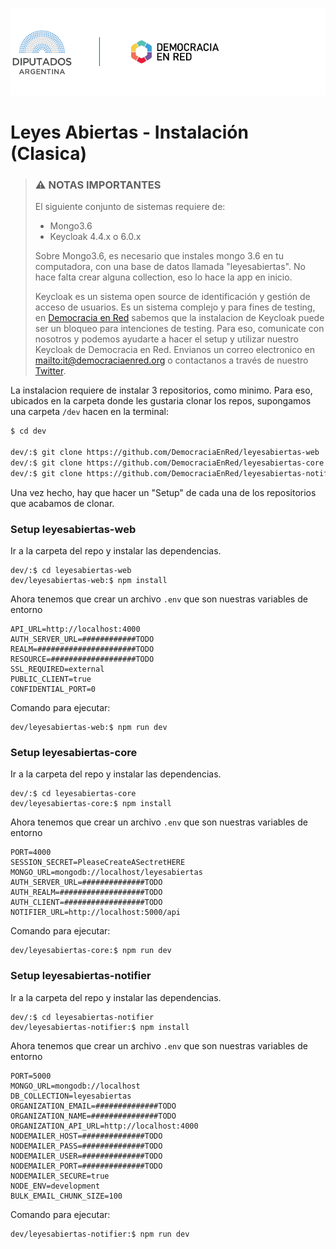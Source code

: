 ![Header](/header-doc.png)


# Leyes Abiertas - Instalación (Clasica)

> ### ⚠️ NOTAS IMPORTANTES
>
> El siguiente conjunto de sistemas requiere de:
> - Mongo3.6
> - Keycloak 4.4.x o 6.0.x
> 
> Sobre Mongo3.6, es necesario que instales mongo 3.6 en tu computadora, con una base de datos llamada "leyesabiertas". No hace falta crear alguna collection, eso lo hace la app en inicio.
> 
> Keycloak es un sistema open source de identificación y gestión de acceso de usuarios. Es un sistema complejo y para fines de testing, en [Democracia en Red](https://democraciaenred.org) sabemos que la instalacion de Keycloak puede ser un bloqueo para intenciones de testing. Para eso, comunicate con nosotros y podemos ayudarte a hacer el setup y utilizar nuestro Keycloak de Democracia en Red. Envianos un correo electronico en [mailto:it@democraciaenred.org](it@democraciaenred.org) o contactanos a través de nuestro [Twitter](https://twitter.com/fundacionDER).


La instalacion requiere de instalar 3 repositorios, como minimo.
Para eso, ubicados en la carpeta donde les gustaria clonar los repos, supongamos una carpeta `/dev` hacen en la terminal:

```bash
$ cd dev

dev/:$ git clone https://github.com/DemocraciaEnRed/leyesabiertas-web
dev/:$ git clone https://github.com/DemocraciaEnRed/leyesabiertas-core
dev/:$ git clone https://github.com/DemocraciaEnRed/leyesabiertas-notifier
```

  Una vez hecho, hay que hacer un "Setup" de cada una de los repositorios que acabamos de clonar.

  ### Setup leyesabiertas-web

  Ir a la carpeta del repo y instalar las dependencias.

  ```
  dev/:$ cd leyesabiertas-web
  dev/leyesabiertas-web:$ npm install
  ```

  Ahora tenemos que crear un archivo `.env` que son nuestras variables de entorno

  ```env
  API_URL=http://localhost:4000
  AUTH_SERVER_URL=############TODO
  REALM=######################TODO
  RESOURCE=###################TODO
  SSL_REQUIRED=external
  PUBLIC_CLIENT=true
  CONFIDENTIAL_PORT=0
  ```

  Comando para ejecutar:

  ```
  dev/leyesabiertas-web:$ npm run dev
  ```

### Setup leyesabiertas-core

Ir a la carpeta del repo y instalar las dependencias.

```
dev/:$ cd leyesabiertas-core
dev/leyesabiertas-core:$ npm install
```

Ahora tenemos que crear un archivo `.env` que son nuestras variables de entorno

```env
PORT=4000
SESSION_SECRET=PleaseCreateASectretHERE
MONGO_URL=mongodb://localhost/leyesabiertas
AUTH_SERVER_URL=##############TODO
AUTH_REALM=###################TODO
AUTH_CLIENT=##################TODO
NOTIFIER_URL=http://localhost:5000/api
```

Comando para ejecutar:

```
dev/leyesabiertas-core:$ npm run dev
```


### Setup leyesabiertas-notifier

Ir a la carpeta del repo y instalar las dependencias.

```
dev/:$ cd leyesabiertas-notifier
dev/leyesabiertas-notifier:$ npm install
```

Ahora tenemos que crear un archivo `.env` que son nuestras variables de entorno

```env
PORT=5000
MONGO_URL=mongodb://localhost
DB_COLLECTION=leyesabiertas
ORGANIZATION_EMAIL=##############TODO
ORGANIZATION_NAME=###############TODO
ORGANIZATION_API_URL=http://localhost:4000
NODEMAILER_HOST=##############TODO
NODEMAILER_PASS=##############TODO
NODEMAILER_USER=##############TODO
NODEMAILER_PORT=##############TODO
NODEMAILER_SECURE=true
NODE_ENV=development
BULK_EMAIL_CHUNK_SIZE=100
```

Comando para ejecutar:

```
dev/leyesabiertas-notifier:$ npm run dev
```
